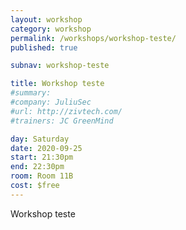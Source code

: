 ```yaml
---
layout: workshop
category: workshop
permalink: /workshops/workshop-teste/
published: true

subnav: workshop-teste

title: Workshop teste
#summary:
#company: JuliuSec
#url: http://zivtech.com/
#trainers: JC GreenMind

day: Saturday
date: 2020-09-25
start: 21:30pm
end: 22:30pm
room: Room 11B
cost: $free
---
```


Workshop teste
